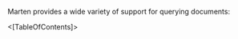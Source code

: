 <!--Title: Querying Documents-->

Marten provides a wide variety of support for querying documents:

<[TableOfContents]>